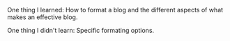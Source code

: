 One thing I learned:
How to format a blog and the different aspects of what makes an effective blog.

One thing I didn't learn:
Specific formating options. 
